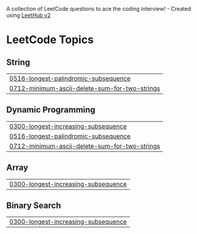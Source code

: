 A collection of LeetCode questions to ace the coding interview! - Created using [LeetHub v2](https://github.com/arunbhardwaj/LeetHub-2.0)
<!---LeetCode Topics Start-->
# LeetCode Topics
## String
|  |
| ------- |
| [0516-longest-palindromic-subsequence](https://github.com/Manan-13/code-archives/tree/master/0516-longest-palindromic-subsequence) |
| [0712-minimum-ascii-delete-sum-for-two-strings](https://github.com/Manan-13/code-archives/tree/master/0712-minimum-ascii-delete-sum-for-two-strings) |
## Dynamic Programming
|  |
| ------- |
| [0300-longest-increasing-subsequence](https://github.com/Manan-13/code-archives/tree/master/0300-longest-increasing-subsequence) |
| [0516-longest-palindromic-subsequence](https://github.com/Manan-13/code-archives/tree/master/0516-longest-palindromic-subsequence) |
| [0712-minimum-ascii-delete-sum-for-two-strings](https://github.com/Manan-13/code-archives/tree/master/0712-minimum-ascii-delete-sum-for-two-strings) |
## Array
|  |
| ------- |
| [0300-longest-increasing-subsequence](https://github.com/Manan-13/code-archives/tree/master/0300-longest-increasing-subsequence) |
## Binary Search
|  |
| ------- |
| [0300-longest-increasing-subsequence](https://github.com/Manan-13/code-archives/tree/master/0300-longest-increasing-subsequence) |
<!---LeetCode Topics End-->
